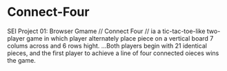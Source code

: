 # Connect-Four
SEI Project 01: Browser Gmame
// Connect Four
// ia a tic-tac-toe-like two-player game in which player alternately place piece on a vertical board 7 colums across and 6 rows hight. ...Both players begin with 21 identical pieces, and the first player to achieve a line of four connected oieces wins the game.
